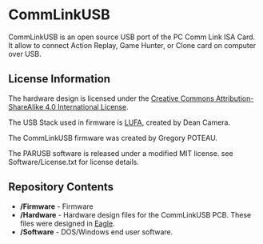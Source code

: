 CommLinkUSB
===========

CommLinkUSB is an open source USB port of the PC Comm Link ISA Card.
It allow to connect Action Replay, Game Hunter, or Clone card on computer over USB.

License Information
-------------------

The hardware design is licensed under the [Creative Commons Attribution-ShareAlike 4.0 International License](http://creativecommons.org/licenses/by-sa/4.0/).

The USB Stack used in firmware is [LUFA](http://http://www.fourwalledcubicle.com/LUFA.php), created by Dean Camera.

The CommLinkUSB firmware was created by Gregory POTEAU.

The PARUSB software is released under a modified MIT license. see Software/License.txt for license details.

Repository Contents
-------------------
* **/Firmware** - Firmware
* **/Hardware** - Hardware design files for the CommLinkUSB PCB. These files were designed in [Eagle](http://http://www.cadsoftusa.com/).
* **/Software** - DOS/Windows end user software.
